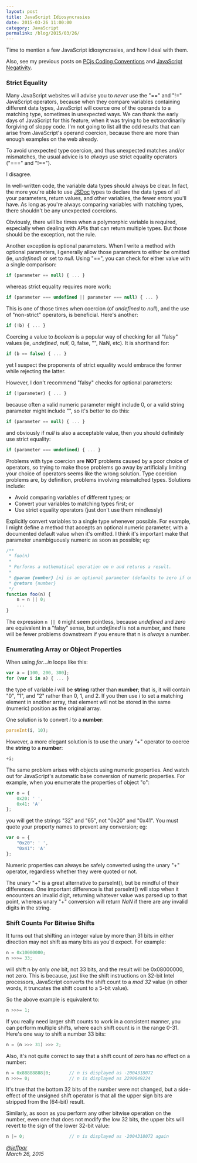 ```yaml
---
layout: post
title: JavaScript Idiosyncrasies
date: 2015-03-26 11:00:00
category: JavaScript
permalink: /blog/2015/03/26/
---
```


Time to mention a few JavaScript idiosyncrasies, and how I deal with them.

Also, see my previous posts on [PCjs Coding Conventions](/blog/2014/09/30/) and [JavaScript Negativity](/blog/2014/10/26/).

### Strict Equality

Many JavaScript websites will advise you to *never* use the "==" and "!=" JavaScript operators, because when they compare
variables containing different data types, JavaScript will coerce one of the operands to a matching type, sometimes in
unexpected ways.  We can thank the early days of JavaScript for this feature, when it was trying to be extraordinarily
forgiving of sloppy code.  I'm not going to list all the odd results that can arise from JavaScript's operand coercion,
because there are more than enough examples on the web already.

To avoid unexpected type coercion, and thus unexpected matches and/or mismatches, the usual advice is to *always* use
strict equality operators ("===" and "!==").

I disagree.

In well-written code, the variable data types should always be clear.  In fact, the more you're able to
use [JSDoc](http://developers.google.com/closure/compiler/docs/js-for-compiler) types to declare the data types
of all your parameters, return values, and other variables, the fewer errors you'll have.  As long as you're always
comparing variables with matching types, there shouldn't be any unexpected coercions.

Obviously, there will be times when a polymorphic variable is required, especially when dealing with APIs that can
return multiple types.  But those should be the exception, not the rule.

Another exception is optional parameters.  When I write a method with optional parameters, I generally allow those
parameters to either be omitted (ie, *undefined*) or set to *null*.  Using "==", you can check for either value with
a single comparison:

``` javascript
if (parameter == null) { ... }
```

whereas strict equality requires more work:
 
``` javascript
if (parameter === undefined || parameter === null) { ... }
```

This is one of those times when coercion (of *undefined* to *null*), and the use of "non-strict" operators, is beneficial.
Here's another:

``` javascript
if (!b) { ... }
```

Coercing a value to *boolean* is a popular way of checking for all "falsy" values (ie, *undefined*, *null*,
0, false, "", NaN, etc).  It is shorthand for:

``` javascript
if (b == false) { ... }
```

yet I suspect the proponents of strict equality would embrace the former while rejecting the latter.

However, I don't recommend "falsy" checks for optional parameters:

``` javascript
if (!parameter) { ... }
```

because often a valid numeric parameter might include 0, or a valid string parameter might include "", so it's better
to do this:

``` javascript
if (parameter == null) { ... }
```

and obviously if *null* is also a acceptable value, then you should definitely use strict equality:
	
``` javascript
if (parameter === undefined) { ... }
```

Problems with type coercion are **NOT** problems caused by a poor choice of operators, so trying to make
those problems go away by artificially limiting your choice of operators seems like the wrong solution.
Type coercion problems are, by definition, problems involving mismatched types.  Solutions include:

- Avoid comparing variables of different types; or
- Convert your variables to matching types first; or
- Use strict equality operators (just don't use them mindlessly)

Explicitly convert variables to a single type whenever possible.  For example, I might define a method
that accepts an optional numeric parameter, with a documented default value when it's omitted.  I think it's
important make that parameter unambiguously numeric as soon as possible; eg:

``` javascript
/**
 * foo(n)
 *
 * Performs a mathematical operation on n and returns a result.
 *
 * @param {number} [n] is an optional parameter (defaults to zero if omitted)
 * @return {number}
 */
function foo(n) {
    n = n || 0;
    ...
}
```

The expression `n || 0` might seem pointless, because *undefined* and *zero* are equivalent in a "falsy" sense, but
*undefined* is not a number, and there will be fewer problems downstream if you ensure that n is *always* a number.

### Enumerating Array or Object Properties

When using *for*...*in* loops like this:

``` javascript
var a = [100, 200, 300];
for (var i in a) { ... }
```
	
the type of variable *i* will be **string** rather than **number**; that is, it will contain "0", "1", and "2" rather
than 0, 1, and 2.  If you then use *i* to set a matching element in another array, that element will not be stored in
the same (numeric) position as the original array.

One solution is to convert *i* to a **number**:

``` javascript
parseInt(i, 10);
```

However, a more elegant solution is to use the unary "+" operator to coerce the **string** to a **number**:

``` javascript
+i;
```

The same problem arises with objects using numeric properties.  And watch out for JavaScript's automatic base
conversion of numeric properties.  For example, when you enumerate the properties of object "o":

``` javascript
var o = {
    0x20: ' ',
    0x41: 'A'
};
```

you will get the strings "32" and "65", not "0x20" and "0x41".  You must quote your property names to prevent
any conversion; eg:

``` javascript
var o = {
    "0x20": ' ',
    "0x41": 'A'
};
```

Numeric properties can always be safely converted using the unary "+" operator, regardless whether they were quoted
or not.

The unary "+" is a great alternative to parseInt(), but be mindful of their differences.  One important difference
is that parseInt() will stop when it encounters an invalid digit, returning whatever value was parsed up to that point,
whereas unary "+" conversion will return *NaN* if there are any invalid digits in the string.

### Shift Counts For Bitwise Shifts

It turns out that shifting an integer value by more than 31 bits in either direction may not shift as many bits as
you'd expect.  For example:

``` javascript
n = 0x10000000;
n >>>= 33;
```

will shift n by only *one* bit, not 33 bits, and the result will be 0x08000000, not zero.  This is because,
just like the shift instructions on 32-bit Intel processors, JavaScript converts the shift count to a *mod 32* value
(in other words, it truncates the shift count to a 5-bit value).

So the above example is equivalent to:

``` javascript
n >>>= 1;
```

If you really need larger shift counts to work in a consistent manner, you can perform multiple shifts, where each
shift count is in the range 0-31.  Here's one way to shift a number 33 bits:

``` javascript
n = (n >>> 31) >>> 2;
```

Also, it's not quite correct to say that a shift count of zero has *no* effect on a number:

``` javascript
n = 0x88888888|0;       // n is displayed as -2004318072
n >>>= 0;               // n is displayed as 2290649224
```

It's true that the bottom 32 bits of the number were not changed, but a side-effect of the unsigned shift operator
is that all the upper sign bits are stripped from the (64-bit) result.

Similarly, as soon as you perform any other bitwise operation on the number, even one that does not modify the low
32 bits, the upper bits will revert to the sign of the lower 32-bit value:

``` javascript
n |= 0;                 // n is displayed as -2004318072 again
```

*[@jeffpar](http://twitter.com/jeffpar)*  
*March 26, 2015*
